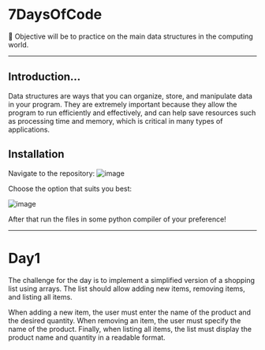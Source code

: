 # 7DaysOfCode
🐍 Objective will be to practice on the main data structures in the computing world.
<hr>

## Introduction...
Data structures are ways that you can organize, store, and manipulate data in your program. They are extremely important because they allow the program to run efficiently and effectively, and can help save resources such as processing time and memory, which is critical in many types of applications.
## Installation
Navigate to the repository: ![image](https://github.com/rychardbarros/7DaysOfCode/assets/106812762/9e9e77f3-8dc5-4c83-8858-80489158401e)

Choose the option that suits you best:

![image](https://github.com/rychardbarros/7DaysOfCode/assets/106812762/f5bd8676-fa56-478d-a80a-483c19a32820)

After that run the files in some python compiler of your preference!
<hr>

# Day1
The challenge for the day is to implement a simplified version of a shopping list using arrays. The list should allow adding new items, removing items, and listing all items.

When adding a new item, the user must enter the name of the product and the desired quantity. When removing an item, the user must specify the name of the product. Finally, when listing all items, the list must display the product name and quantity in a readable format.
